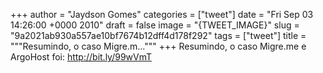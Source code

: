 
+++
author = "Jaydson Gomes"
categories = ["tweet"]
date = "Fri Sep 03 14:26:00 +0000 2010"
draft = false
image = "{TWEET_IMAGE}"
slug = "9a2021ab930a557ae10bf7674b12dff4d178f292"
tags = ["tweet"]
title = """Resumindo, o caso Migre.m..."""
+++
Resumindo, o caso Migre.me e ArgoHost foi: http://bit.ly/99wVmT

